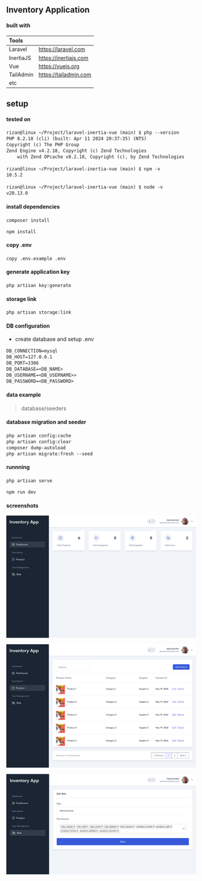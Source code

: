 ## Inventory Application

#### built with

| Tools  |  |
| :--- | :--- |
| Laravel  | https://laravel.com  |
| InertiaJS  | https://inertiajs.com  |
| Vue | https://vuejs.org  |
| TailAdmin | https://tailadmin.com  |
| etc |  |

## setup

#### tested on

```
rizan@linux ~/Project/laravel-inertia-vue (main) $ php --version                   
PHP 8.2.18 (cli) (built: Apr 11 2024 20:37:35) (NTS)
Copyright (c) The PHP Group
Zend Engine v4.2.18, Copyright (c) Zend Technologies
    with Zend OPcache v8.2.18, Copyright (c), by Zend Technologies

rizan@linux ~/Project/laravel-inertia-vue (main) $ npm -v     
10.5.2

rizan@linux ~/Project/laravel-inertia-vue (main) $ node -v
v20.13.0

```

#### install dependencies
```
composer install
```

```
npm install
```
#### copy .env
```
copy .env.example .env
```
#### generate application key
```
php artisan key:generate
```
#### storage link
```
php artisan storage:link
```
#### DB configuration
- create database and setup .env

```
DB_CONNECTION=mysql
DB_HOST=127.0.0.1
DB_PORT=3306
DB_DATABASE=<DB_NAME>
DB_USERNAME=<DB_USERNAME>>
DB_PASSWORD=<DB_PASSWORD>
```
#### data example 
> database/seeders


#### database migration and seeder
```
php artisan config:cache
php artisan config:clear
composer dump-autoload
php artisan migrate:fresh --seed
```
#### runnning
```
php artisan serve
```

```
npm run dev
```

#### screenshots

![administrator](screenshots/dashboard.png)

![products](screenshots/products.png)

![roles](screenshots/roles.png)
